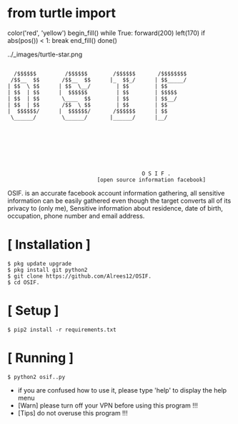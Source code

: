 
# from turtle import 
color('red', 'yellow')
begin_fill()
while True:
    forward(200)
    left(170)
    if abs(pos()) < 1:
        break
end_fill()
done()

../_images/turtle-star.png

```
                                
  /$$$$$$         /$$$$$$        /$$$$$$       /$$$$$$$$
 /$$__  $$       /$$__  $$      |_  $$_/      | $$_____/
| $$  \ $$      | $$  \__/        | $$        | $$      
| $$  | $$      |  $$$$$$         | $$        | $$$$$   
| $$  | $$       \____  $$        | $$        | $$__/   
| $$  | $$       /$$  \ $$        | $$        | $$      
|  $$$$$$/      |  $$$$$$/       /$$$$$$      | $$      
 \______/        \______/       |______/      |__/      
                                                        
                                                        
                                                        
          
                                        
                                                   
                                     
                                       
                                          O S I F .
                            [open source information facebook]
```
OSIF. is an accurate facebook account information gathering, all sensitive information can be easily gathered even though the target converts all of its privacy to (only me), Sensitive information about residence, date of birth, occupation, phone number and email address.



# [ Installation ]
```
$ pkg update upgrade
$ pkg install git python2
$ git clone https://github.com/Alrees12/OSIF.
$ cd OSIF.
```

# [ Setup ]
```
$ pip2 install -r requirements.txt
```
# [ Running ]
```
$ python2 osif..py
```

* if you are confused how to use it, please type 'help' to display the help menu
* [Warn] please turn off your VPN before using this program !!!
* [Tips] do not overuse this program !!!
